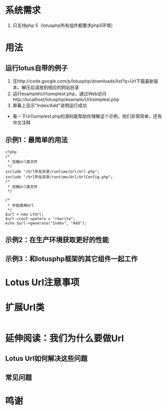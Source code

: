 # 系统需求 #
  1. 只支持php 5（lotusphp所有组件都要求php5环境）

# 用法 #
## 运行lotus自带的例子 ##
  1. 在http://code.google.com/p/lotusphp/downloads/list?q=Url下载最新版本，解压后请放到相应的网站目录
  1. 运行example\Url\simplest.php，通过Web访问http://localhost/lotusphp/example/Url/simplest.php
  1. 屏幕上显示"Index/Add"说明运行成功
  * 看一下Url\simplest.php的源码能帮助你理解这个示例，他们非常简单，还有中文注释

## 示例1：最简单的用法 ##
```
<?php
/*
 * 加载Url类文件
 */
include "/Url所在目录/runtime/Url/Url.php";
include "/Url所在目录/runtime/Url/UrlConfig.php";
/*
 * 加载Url类文件
 */

/*
 * 开始使用Url
 */
$url = new LtUrl;
$url->conf->patern = "rewrite";
echo $url->generate("Index", "Add");
```

## 示例2：在生产环境获取更好的性能 ##

## 示例3：和lotusphp框架的其它组件一起工作 ##
# Lotus Url注意事项 #


# 扩展Url类 #
```
```


# 延伸阅读：我们为什么要做Url #


## Lotus Url如何解决这些问题 ##

## 常见问题 ##


# 鸣谢 #